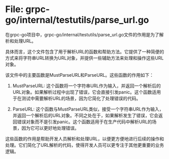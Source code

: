 # File: grpc-go/internal/testutils/parse_url.go

在grpc-go项目中，grpc-go/internal/testutils/parse_url.go文件的作用是为了解析和处理URL。

具体而言，这个文件包含了用于解析URL的函数和帮助方法。它提供了一种简便的方式来将字符串URL转换为URL对象，并提供一些辅助方法来处理和操作这些URL对象。

该文件中的主要函数是MustParseURL和ParseURL。这些函数的作用如下：

1. MustParseURL: 这个函数将一个字符串URL作为输入，并返回一个解析后的URL对象。如果解析过程中出现了错误，它会直接引发panic。这个函数适用于在测试中需要解析URL的场景，因为它简化了处理错误的代码。

2. ParseURL: 这个函数与MustParseURL类似，接受一个字符串URL作为输入，并返回一个解析后的URL对象。不同之处在于，如果解析发生了错误，它会返回错误对象而不是引发panic。这个函数适用于在生产代码中解析URL的场景，因为它可以更好地处理错误。

这些函数的作用是帮助开发人员解析和处理URL，以便更方便地进行后续的操作和处理。它们简化了URL解析的代码，使得开发人员可以更专注于其他更重要的业务逻辑。

